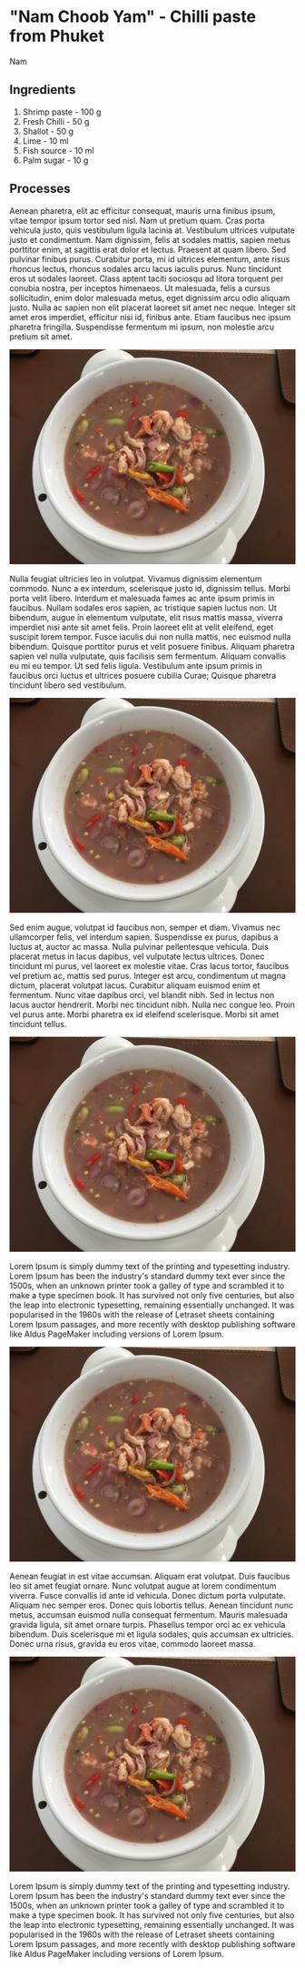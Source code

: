 # "Nam Choob Yam" - Chilli paste from Phuket

Nam 

## Ingredients

1. Shrimp paste - 100 g
2. Fresh Chilli - 50 g
3. Shallot - 50 g
4. Lime - 10 ml
5. Fish source - 10 ml
6. Palm sugar - 10 g

## Processes

Aenean pharetra, elit ac efficitur consequat, mauris urna finibus ipsum, vitae tempor ipsum tortor sed nisl. Nam ut pretium quam. Cras porta vehicula justo, quis vestibulum ligula lacinia at. Vestibulum ultrices vulputate justo et condimentum. Nam dignissim, felis at sodales mattis, sapien metus porttitor enim, at sagittis erat dolor et lectus. Praesent at quam libero. Sed pulvinar finibus purus. Curabitur porta, mi id ultrices elementum, ante risus rhoncus lectus, rhoncus sodales arcu lacus iaculis purus. Nunc tincidunt eros ut sodales laoreet. Class aptent taciti sociosqu ad litora torquent per conubia nostra, per inceptos himenaeos. Ut malesuada, felis a cursus sollicitudin, enim dolor malesuada metus, eget dignissim arcu odio aliquam justo. Nulla ac sapien non elit placerat laoreet sit amet nec neque. Integer sit amet eros imperdiet, efficitur nisi id, finibus ante. Etiam faucibus nec ipsum pharetra fringilla. Suspendisse fermentum mi ipsum, non molestie arcu pretium sit amet.

![Shrimp Paste](/static/posts/nam-choob-yam/thumbnail.jpg "Shrimp paste")

Nulla feugiat ultricies leo in volutpat. Vivamus dignissim elementum commodo. Nunc a ex interdum, scelerisque justo id, dignissim tellus. Morbi porta velit libero. Interdum et malesuada fames ac ante ipsum primis in faucibus. Nullam sodales eros sapien, ac tristique sapien luctus non. Ut bibendum, augue in elementum vulputate, elit risus mattis massa, viverra imperdiet nisi ante sit amet felis. Proin laoreet elit at velit eleifend, eget suscipit lorem tempor. Fusce iaculis dui non nulla mattis, nec euismod nulla bibendum. Quisque porttitor purus et velit posuere finibus. Aliquam pharetra sapien vel nulla vulputate, quis facilisis sem fermentum. Aliquam convallis eu mi eu tempor. Ut sed felis ligula. Vestibulum ante ipsum primis in faucibus orci luctus et ultrices posuere cubilia Curae; Quisque pharetra tincidunt libero sed vestibulum.

![Shrimp Paste](/static/posts/nam-choob-yam/thumbnail.jpg "Shrimp paste")

Sed enim augue, volutpat id faucibus non, semper et diam. Vivamus nec ullamcorper felis, vel interdum sapien. Suspendisse ex purus, dapibus a luctus at, auctor ac massa. Nulla pulvinar pellentesque vehicula. Duis placerat metus in lacus dapibus, vel vulputate lectus ultrices. Donec tincidunt mi purus, vel laoreet ex molestie vitae. Cras lacus tortor, faucibus vel pretium ac, mattis sed purus. Integer est arcu, condimentum ut magna dictum, placerat volutpat lacus. Curabitur aliquam euismod enim et fermentum. Nunc vitae dapibus orci, vel blandit nibh. Sed in lectus non lacus auctor hendrerit. Morbi nec tincidunt nibh. Nulla nec congue leo. Proin vel purus ante. Morbi pharetra ex id eleifend scelerisque. Morbi sit amet tincidunt tellus.

![Shrimp Paste](/static/posts/nam-choob-yam/thumbnail.jpg "Shrimp paste")

Lorem Ipsum is simply dummy text of the printing and typesetting industry. Lorem Ipsum has been the industry's standard dummy text ever since the 1500s, when an unknown printer took a galley of type and scrambled it to make a type specimen book. It has survived not only five centuries, but also the leap into electronic typesetting, remaining essentially unchanged. It was popularised in the 1960s with the release of Letraset sheets containing Lorem Ipsum passages, and more recently with desktop publishing software like Aldus PageMaker including versions of Lorem Ipsum.

![Shrimp Paste](/static/posts/nam-choob-yam/thumbnail.jpg "Shrimp paste")

Aenean feugiat in est vitae accumsan. Aliquam erat volutpat. Duis faucibus leo sit amet feugiat ornare. Nunc volutpat augue at lorem condimentum viverra. Fusce convallis id ante id vehicula. Donec dictum porta vulputate. Aliquam nec semper eros. Donec quis lobortis tellus. Aenean tincidunt nunc metus, accumsan euismod nulla consequat fermentum. Mauris malesuada gravida ligula, sit amet ornare turpis. Phasellus tempor orci ac ex vehicula bibendum. Duis scelerisque mi et ligula sodales, quis accumsan ex ultricies. Donec urna risus, gravida eu eros vitae, commodo laoreet massa.

![Shrimp Paste](/static/posts/nam-choob-yam/thumbnail.jpg "Shrimp paste")

Lorem Ipsum is simply dummy text of the printing and typesetting industry. Lorem Ipsum has been the industry's standard dummy text ever since the 1500s, when an unknown printer took a galley of type and scrambled it to make a type specimen book. It has survived not only five centuries, but also the leap into electronic typesetting, remaining essentially unchanged. It was popularised in the 1960s with the release of Letraset sheets containing Lorem Ipsum passages, and more recently with desktop publishing software like Aldus PageMaker including versions of Lorem Ipsum.

